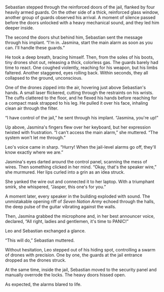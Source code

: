 

Sebastian stepped through the reinforced doors of the jail, flanked by four heavily armed guards. On the other side of a thick, reinforced glass window, another group of guards observed his arrival. A moment of silence passed before the doors unlocked with a heavy mechanical sound, and they led him deeper inside.  

The second the doors shut behind him, Sebastian sent the message through his implant. “I'm in. Jasmina, start the main alarm as soon as you can. I'll handle these guards.”  

He took a deep breath, bracing himself. Then, from the soles of his boots, tiny drones shot out, releasing a thick, colorless gas. The guards barely had time to react. One coughed violently, reaching for his weapon, but his limbs faltered. Another staggered, eyes rolling back. Within seconds, they all collapsed to the ground, unconscious.  

One of the drones zipped into the air, hovering just above Sebastian's hands. A small laser flickered, cutting through the restraints on his wrists. The cuffs clattered to the floor, and he flexed his hands before reaching for a compact mask strapped to his leg. He pulled it over his face, inhaling clean air through the filter.  

“I have control of the jail,” he sent through his implant. “Jasmina, you're up!”  

Up above, Jasmina's fingers flew over her keyboard, but her expression twisted with frustration. “I can't access the main alarm,” she muttered. “The system won't let me through.”  

Leo's voice came in sharp. “Hurry! When the jail-level alarms go off, they'll know exactly where we are.”  

Jasmina's eyes darted around the control panel, scanning the mess of wires. Then something clicked in her mind. “Okay, that's the speaker wire,” she murmured. Her lips curled into a grin as an idea struck.  

She yanked the wire out and connected it to her laptop. With a triumphant smirk, she whispered, “Jasper, this one's for you.”  

A moment later, every speaker in the building exploded with sound. The unmistakable opening riff of *Seven Nation Army* echoed through the halls, the deep pulse of the guitar vibrating against the walls.  

Then, Jasmina grabbed the microphone and, in her best announcer voice, declared, “All right, ladies and gentlemen, it's time to PANIC!”  

Leo and Sebastian exchanged a glance.  

“This will do,” Sebastian muttered.  

Without hesitation, Leo stepped out of his hiding spot, controlling a swarm of drones with precision. One by one, the guards at the jail entrance dropped as the drones struck.  

At the same time, inside the jail, Sebastian moved to the security panel and manually overrode the locks. The heavy doors hissed open.  

As expected, the alarms blared to life.  



